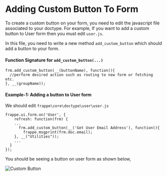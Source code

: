 <!-- add-breadcrumbs -->
# Adding Custom Button To Form

To create a custom button on your form, you need to edit the javascript file associated to your doctype. For example, If you want to add a custom button to User form then you must edit `user.js`.

In this file, you need to write a new method `add_custom_button` which should add a button to your form.

#### Function Signature for `add_custom_button(...)`
    frm.add_custom_button(__(buttonName), function(){
      //perform desired action such as routing to new form or fetching etc.
    }, __(groupName));

#### Example-1: Adding a button to User form
We should edit `frappe\core\doctype\user\user.js`

    frappe.ui.form.on('User', {
    	refresh: function(frm) {
        ...
          frm.add_custom_button(__('Get User Email Address'), function(){
            frappe.msgprint(frm.doc.email);
        }, __("Utilities"));
        ...
      }
    });

You should be seeing a button on user form as shown below,

<img class="screenshot" alt="Custom Button" src="/docs/assets/img/app-development/add_custom_button.png">


<!-- markdown -->
